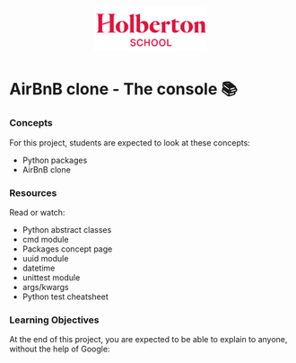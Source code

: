 <h1 align="center" >
<br>
    <img src="https://github.com/DAlons27/AirBnb_clone/blob/main/Holberton.png" height="50%" width="40%">
</h1>

<h2 align="center">

# AirBnB clone - The console 📚

### Concepts
For this project, students are expected to look at these concepts:

* Python packages
* AirBnB clone   
 
### Resources
Read or watch:
    
* Python abstract classes
* cmd module
* Packages concept page
* uuid module
* datetime
* unittest module
* args/kwargs
* Python test cheatsheet

### Learning Objectives
At the end of this project, you are expected to be able to explain to anyone, without the help of Google:
